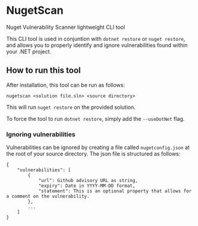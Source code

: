 # NugetScan
Nuget Vulnerability Scanner lightweight CLI tool

This CLI tool is used in conjuntion with `dotnet restore` or `nuget restore`, and allows you to properly identify and ignore vulnerabilities found within your .NET project.

## How to run this tool

After installation, this tool can be run as follows:

`nugetscan <solution file.sln> <source directory>`

This will run `nuget restore` on the provided solution. 

To force the tool to run `dotnet restore`, simply add the `--useDotNet` flag.

### Ignoring vulnerabilities

Vulnerabilities can be ignored by creating a file called `nugetconfig.json` at the root of your source directory. The json file is structured as follows:

```
{
    "vulnerabilities": [
        {    
            "url": Github advisory URL as string,
            "expiry": Date in YYYY-MM-DD format,
            "statement": This is an optional property that allows for a comment on the vulnerability.
        },
        ...
    ]
}

```